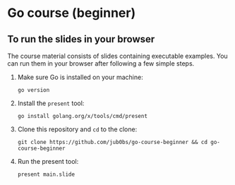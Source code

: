 # Go course (beginner)

## To run the slides in your browser

The course material consists of slides containing executable examples.
You can run them in your browser after following a few simple steps.

1. Make sure Go is installed on your machine:

    ```
    go version
    ```

2. Install the `present` tool:

    ```
    go install golang.org/x/tools/cmd/present
    ```

3. Clone this repository and `cd` to the clone:

    ```
    git clone https://github.com/jub0bs/go-course-beginner && cd go-course-beginner
    ```

4. Run the present tool:

    ```
    present main.slide
    ```
